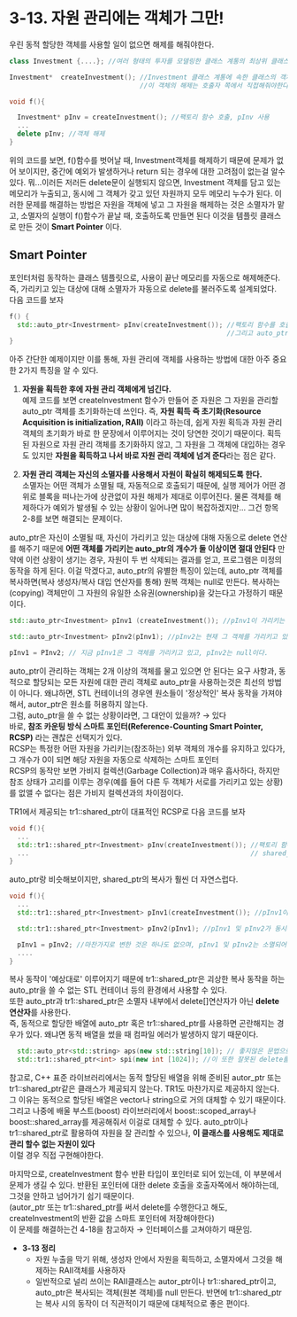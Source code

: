# 3-13. 자원 관리에는 객체가 그만! 

우린 동적 할당한 객체를 사용할 일이 없으면 해제를 해줘야한다. 

```cpp
class Investment {....}; //여러 형태의 투자를 모델링한 클래스 계통의 최상위 클래스

Investment*  createInvestment(); //Investment 클래스 계통에 속한 클래스의 객체를 동적 할당 및 그 포인터를 반환
                                 //이 객체의 해제는 호출자 쪽에서 직접해줘야한다. 

void f(){

  Investment* pInv = createInvestment(); //팩토리 함수 호출, pInv 사용
  ...
  delete pInv; //객체 해제 
}

```
위의 코드를 보면, f()함수를 벗어날 때, Investment객체를 해제하기 때문에 문제가 없어 보이지만, 
중간에 예외가  발생하거나 return 되는 경우에 대한 고려점이 없는걸 알수 있다. 
뭐...이러든 저러든 delete문이 실행되지 않으면, Investment 객체를 담고 있는 메모리가 누출되고, 동시에 그 객체가 갖고 있던 자원까지 모두 메모리 누수가 된다. 
이러한 문제를 해결하는 방법은 자원을 객체에 넣고 그 자원을 해제하는 것은 소멸자가 맡고, 소멸자의 실행이 f()함수가 끝날 때, 호출하도록 만들면 된다
이것을 템플릿 클래스로 만든 것이 **Smart Pointer** 이다. 

## Smart Pointer  

포인터처럼 동작하는 클래스 템플릿으로, 사용이 끝난 메모리를 자동으로 해제해준다. 즉, 가리키고 있는 대상에 대해 소멸자가 자동으로 delete를 불러주도록 설계되었다. <br>
다음 코드를 보자 

```cpp
f() {
  std::auto_ptr<Investrment> pInv(createInvestment()); //팩토리 함수를 호출하여, 예전처럼 pInv 사용
                                                       //그리고 auto_ptr의 소멸자를 통해 pInv를 삭제.
}
```

아주 간단한 예제이지만 이를 통해, 자원 관리에 객체를 사용하는 방법에 대한 아주 중요한 2가지 특징을 알 수 있다. 

1. **자원을 획득한 후에 자원 관리 객체에게 넘긴다.** <br>
예제 코드를 보면 createInvestment 함수가 만들어 준 자원은 그 자원을 관리할 auto_ptr 객체를 초기화하는데 쓰인다.
즉, **자원 획득 즉 초기화(Resource Acquisition is initialization, RAII)** 이라고 하는데,
쉽게 자원 획득과 자원 관리 객체의 초기화가 바로 한 문장에서 이루어지는 것이 당연한 것이기 때문이다.
획득된 자원으로 자원 관리 객체를 초기화하지 않고,
그 자원을 그 객체에 대입하는 경우도 있지만 **자원을 획득하고 나서 바로 자원 관리 객체에 넘겨 준다**라는 점은 같다.

2. **자원 관리 객체는 자신의 소멸자를 사용해서 자원이 확실히 해제되도록 한다.** <br>
소멸자는 어떤 객체가 소멸될 때, 자동적으로 호출되기 때문에, 실행 제어가 어떤 경위로 블록을 떠나는가에 상관없이 자원 해제가 제대로 이루어진다.
물론 객체를 해제하다가 예외가 발생될 수 있는 상황이 일어나면 많이 복잡하겠지만... 그건 항목 2-8를 보면 해결되는 문제이다.

auto_ptr은 자신이 소멸될 때, 자신이 가리키고 있는 대상에 대해 자동으로 delete 연산를 해주기 때문에 **어떤 객체를 가리키는 auto_ptr의 개수가 둘 이상이면 절대 안된다**
만약에 이런 상황이 생기는 경우, 자원이 두 번 삭제되는 결과를 얻고, 프로그램은 미정의 동작을 하게 된다. 이걸 막겠다고, auto_ptr의 유별한 특징이 있는데,
auto_ptr 객체를 복사하면(복사 생성자/복사 대입 연산자를 통해) 원복 객체는 null로 만든다. 복사하는(copying) 객체만이 그 자원의 유일한 소유권(ownership)을 갖는다고 가정하기 때문이다. 

```cpp
std::auto_ptr<Investment> pInv1 (createInvestment()); //pInv1이 가리키는 대상은 createInvestment함수에서 반횐된 객체

std::auto_ptr<Investment> pInv2(pInv1); //pInv2는 현재 그 객체를 가리키고 있는 반면, 이제 pInv1는 null이다.

pInv1 = PInv2; // 지금 pInv1은 그 객체를 가리키고 있고, pInv2는 null이다. 
```

auto_ptr이 관리하는 객체는 2개 이상의 객체를 물고 있으면 안 된다는 요구 사항과, 동적으로 할당되는 모든 자원에 대한 관리 객체로 auto_ptr을 사용하는것은 최선의 방법이 아니다. 
왜냐하면, STL 컨테이너의 경우엔 원소들이 '정상적인' 복사 동작을 가져야해서, autor_ptr은 원소를 허용하지 않는다. <br>
그럼, auto_ptr을 쓸 수 없는 상황이라면, 그 대안이 있을까? → 있다 <br>
바로, **참조 카운팅 방식 스마트 포인터(Reference-Counting Smart Pointer, RCSP)** 라는 괜찮은 선택지가 있다. <br>
RCSP는 특정한 어떤 자원을 가리키는(참조하는) 외부 객체의 개수를 유지하고 있다가, 그 개수가 0이 되면 해당 자원을 자동으로 삭제하는 스마트 포인터 <br>
RCSP의 동작만 보면 가비지 컬렉션(Garbage Collection)과 매우 흡사하다, 하지만 참조 상태가 고리를 이루는 경우(예를 들어 다른 두 객체가 서로를 가리키고 있는 상황)를 없앨 수 없다는 점은 가비지 컬렉션과의 차이점이다. 

TR1에서 제공되는 tr1::shared_ptr이 대표적인 RCSP로 다음 코드를 보자

```cpp
void f(){
  ...
  std::tr1::shared_ptr<Investment> pInv(createInvestment()); //팩토리 함수 호출, pInv 사용
  ...                                                        // shared_ptr의 소멸자를 통해 pInv를 자동 삭제 
}

```

auto_ptr랑 비슷해보이지만, shared_ptr의 복사가 훨씬 더 자연스럽다.

```cpp
void f(){
  ...
  std::tr1::shared_ptr<Investment> pInv1(createInvestment()); //pInv1이 가리키는 대상은 createInvest 함수에서 반환된 객체

  std::tr1::shared_ptr<Investment> pInv2(pInv1); //pInv1 및 pInv2가 동시에 그 객체를 가리키고 있음. 

  pInv1 = pInv2; //마찬가지로 변한 것은 하나도 없으며, pInv1 및 pInv2는 소멸되어 이들이 가리키는 객체도 자동으로 삭제됨. 
  ....
}
```

복사 동작이 '예상대로' 이루어지기 때문에 tr1::shared_ptr은 괴상한 복사 동작을 하는 auto_ptr을 쓸 수 없는 STL 컨테이너 등의 환경에서 사용할 수 있다. <br>
또한 auto_ptr과 tr1::shared_ptr은 소멸자 내부에서 delete[]연산자가 아닌 **delete 연산자**를 사용한다. <br>
즉, 동적으로 할당한 배열에 auto_ptr 혹은 tr1::shared_ptr를 사용하면 곤란해지는 경우가 있다. 왜냐면 동적 배열을 썼을 때 컴파일 에러가 발생하지 않기 때문이다.

```cpp
  std::auto_ptr<std::string> aps(new std::string[10]); // 좋지않은 문법으로 잘못된 delete를 사용
  std::tr1::shared_ptr<int> spi(new int [1024]); //이 또한 잘못된 delete를 사용
```

참고로, C++ 표준 라이브러리에서는 동적 할당된 배열을 위해 준비된 autor_ptr 또는 tr1::shared_ptr같은 클래스가 제공되지 않는다. TR1도 마찬가지로 제공하지 않는다. <br>
그 이유는 동적으로 할당된 배열은 vector나 string으로 거의 대체할 수 있기 때문이다. 그리고 나중에 배울 부스트(boost) 라이브러리에서 boost::scoped_array나 boost::shared_array를 제공해줘서 이걸로 대체할 수 있다. 
auto_ptr이나 tr1::shared_ptr로 활용하여 자원을 잘 관리할 수 있으나, **이 클래스를 사용해도 제대로 관리 할수 없는 자원이 있다** <br>
이럴 경우 직접 구현해야한다. 

마지막으로, createInvestment 함수 반환 타입이 포인터로 되어 있는데, 이 부분에서 문제가 생길 수 있다. 반환된 포인터에 대한 delete 호출을 호출자쪽에서 해야하는데, 그것을 안하고 넘어가기 쉽기 때문이다. <br>
(autor_ptr 또는 tr1::shared_ptr를 써서 delete를 수행한다고 해도, createInvestment의 반환 값을 스마트 포인터에 저장해야한다) <br>
이 문제를 해결하는건 4-18을 참고하자 → 인터페이스를 고쳐야하기 때문임. 

  - **3-13 정리**
    + 자원 누출을 막기 위해, 생성자 안에서 자원을 획득하고, 소멸자에서 그것을 해제하는 RAII객체를 사용하자
    + 일반적으로 널리 쓰이는 RAII클래스는 autor_ptr이나 tr1::shared_ptr이고, auto_ptr은 복사되는 객체(원본 객체)를 null 만든다. 반면에 tr1::shared_ptr는 복사 시의 동작이 더 직관적이기 때문에 대체적으로 좋은 편이다.  
    
